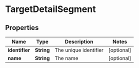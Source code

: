 # TargetDetailSegment

## Properties
Name | Type | Description | Notes
------------ | ------------- | ------------- | -------------
**identifier** | **String** | The unique identifier |  [optional]
**name** | **String** | The name |  [optional]
